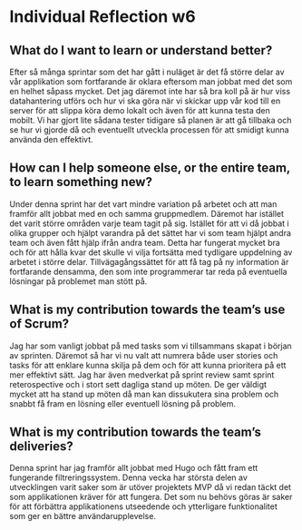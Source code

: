 # Individual Reflection w6

## What do I want to learn or understand better?
Efter så många sprintar som det har gått i nuläget är det få större delar av vår applikation som fortfarande är oklara eftersom man jobbat med det som en helhet såpass mycket. Det jag däremot inte har så bra koll på är hur viss datahantering utförs och hur vi ska göra när vi skickar upp vår kod till en server för att slippa köra demo lokalt och även för att kunna testa den mobilt. Vi har gjort lite sådana tester tidigare så planen är att gå tillbaka och se hur vi gjorde då och eventuellt utveckla processen för att smidigt kunna använda den effektivt.

## How can I help someone else, or the entire team, to learn something new?
Under denna sprint har det vart mindre variation på arbetet och att man framför allt jobbat med en och samma gruppmedlem. Däremot har istället det varit större områden varje team tagit på sig. Istället för att vi då jobbat i olika grupper och hjälpt varandra på det sättet har vi som team hjälpt andra team och även fått hjälp ifrån andra team. Detta har fungerat mycket bra och för att hålla kvar det skulle vi vilja fortsätta med tydligare uppdelning av arbetet i större delar. Tillvägagångssättet för att få tag på ny information är fortfarande densamma, den som inte programmerar tar reda på eventuella lösningar på problemet man stött på.

## What is my contribution towards the team’s use of Scrum?
Jag har som vanligt jobbat på med tasks som vi tillsammans skapat i början av sprinten. Däremot så har vi nu valt att numrera både user stories och tasks för att enklare kunna skilja på dem och för att kunna prioritera på ett mer effektivt sätt. Jag har även medverkat på sprint review samt sprint reterospective och i stort sett dagliga stand up möten. De ger väldigt mycket att ha stand up möten då man kan dissukutera sina problem och snabbt få fram en lösning eller eventuell lösning på problem.

## What is my contribution towards the team’s deliveries?
Denna sprint har jag framför allt jobbat med Hugo och fått fram ett fungerande filtreringssystem. Denna vecka har största delen av utvecklingen varit saker som är utöver projektets MVP då vi redan täckt det som applikationen kräver för att fungera. Det som nu behövs göras är saker för att förbättra applikationens utseedende och ytterligare funktionalitet som ger en bättre användarupplevelse.